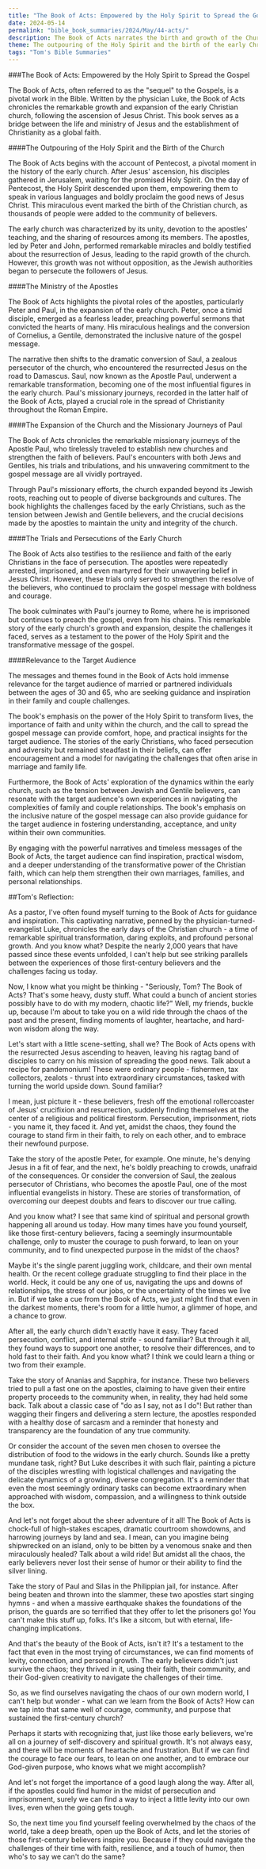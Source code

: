 ```yaml
---
title: "The Book of Acts: Empowered by the Holy Spirit to Spread the Gospel - Tom's Summaries 13"
date: 2024-05-14
permalink: "bible_book_summaries/2024/May/44-acts/"
description: The Book of Acts narrates the birth and growth of the Church through the power of the Holy Spirit and the witness of the apostles. Also known as the Acts of the Apostles.
theme: The outpouring of the Holy Spirit and the birth of the early Christian church, The ministry and leadership of the apostles, particularly Peter and Paul, The expansion of the church through the missionary journeys of Paul, The trials and persecutions faced by the early Christians, The relevance of the Book of Acts for the target audience of married or partnered individuals between the ages of 30 and 65
tags: "Tom's Bible Summaries"
---
```


###The Book of Acts: Empowered by the Holy Spirit to Spread the Gospel

The Book of Acts, often referred to as the "sequel" to the Gospels, is a pivotal work in the Bible. Written by the physician Luke, the Book of Acts chronicles the remarkable growth and expansion of the early Christian church, following the ascension of Jesus Christ. This book serves as a bridge between the life and ministry of Jesus and the establishment of Christianity as a global faith.

####The Outpouring of the Holy Spirit and the Birth of the Church

The Book of Acts begins with the account of Pentecost, a pivotal moment in the history of the early church. After Jesus' ascension, his disciples gathered in Jerusalem, waiting for the promised Holy Spirit. On the day of Pentecost, the Holy Spirit descended upon them, empowering them to speak in various languages and boldly proclaim the good news of Jesus Christ. This miraculous event marked the birth of the Christian church, as thousands of people were added to the community of believers.

The early church was characterized by its unity, devotion to the apostles' teaching, and the sharing of resources among its members. The apostles, led by Peter and John, performed remarkable miracles and boldly testified about the resurrection of Jesus, leading to the rapid growth of the church. However, this growth was not without opposition, as the Jewish authorities began to persecute the followers of Jesus.

####The Ministry of the Apostles

The Book of Acts highlights the pivotal roles of the apostles, particularly Peter and Paul, in the expansion of the early church. Peter, once a timid disciple, emerged as a fearless leader, preaching powerful sermons that convicted the hearts of many. His miraculous healings and the conversion of Cornelius, a Gentile, demonstrated the inclusive nature of the gospel message.

The narrative then shifts to the dramatic conversion of Saul, a zealous persecutor of the church, who encountered the resurrected Jesus on the road to Damascus. Saul, now known as the Apostle Paul, underwent a remarkable transformation, becoming one of the most influential figures in the early church. Paul's missionary journeys, recorded in the latter half of the Book of Acts, played a crucial role in the spread of Christianity throughout the Roman Empire.

####The Expansion of the Church and the Missionary Journeys of Paul

The Book of Acts chronicles the remarkable missionary journeys of the Apostle Paul, who tirelessly traveled to establish new churches and strengthen the faith of believers. Paul's encounters with both Jews and Gentiles, his trials and tribulations, and his unwavering commitment to the gospel message are all vividly portrayed.

Through Paul's missionary efforts, the church expanded beyond its Jewish roots, reaching out to people of diverse backgrounds and cultures. The book highlights the challenges faced by the early Christians, such as the tension between Jewish and Gentile believers, and the crucial decisions made by the apostles to maintain the unity and integrity of the church.

####The Trials and Persecutions of the Early Church

The Book of Acts also testifies to the resilience and faith of the early Christians in the face of persecution. The apostles were repeatedly arrested, imprisoned, and even martyred for their unwavering belief in Jesus Christ. However, these trials only served to strengthen the resolve of the believers, who continued to proclaim the gospel message with boldness and courage.

The book culminates with Paul's journey to Rome, where he is imprisoned but continues to preach the gospel, even from his chains. This remarkable story of the early church's growth and expansion, despite the challenges it faced, serves as a testament to the power of the Holy Spirit and the transformative message of the gospel.

####Relevance to the Target Audience

The messages and themes found in the Book of Acts hold immense relevance for the target audience of married or partnered individuals between the ages of 30 and 65, who are seeking guidance and inspiration in their family and couple challenges.

The book's emphasis on the power of the Holy Spirit to transform lives, the importance of faith and unity within the church, and the call to spread the gospel message can provide comfort, hope, and practical insights for the target audience. The stories of the early Christians, who faced persecution and adversity but remained steadfast in their beliefs, can offer encouragement and a model for navigating the challenges that often arise in marriage and family life.

Furthermore, the Book of Acts' exploration of the dynamics within the early church, such as the tension between Jewish and Gentile believers, can resonate with the target audience's own experiences in navigating the complexities of family and couple relationships. The book's emphasis on the inclusive nature of the gospel message can also provide guidance for the target audience in fostering understanding, acceptance, and unity within their own communities.

By engaging with the powerful narratives and timeless messages of the Book of Acts, the target audience can find inspiration, practical wisdom, and a deeper understanding of the transformative power of the Christian faith, which can help them strengthen their own marriages, families, and personal relationships.

##Tom's Reflection: 


As a pastor, I've often found myself turning to the Book of Acts for guidance and inspiration. This captivating narrative, penned by the physician-turned-evangelist Luke, chronicles the early days of the Christian church - a time of remarkable spiritual transformation, daring exploits, and profound personal growth. And you know what? Despite the nearly 2,000 years that have passed since these events unfolded, I can't help but see striking parallels between the experiences of those first-century believers and the challenges facing us today.

Now, I know what you might be thinking - "Seriously, Tom? The Book of Acts? That's some heavy, dusty stuff. What could a bunch of ancient stories possibly have to do with my modern, chaotic life?" Well, my friends, buckle up, because I'm about to take you on a wild ride through the chaos of the past and the present, finding moments of laughter, heartache, and hard-won wisdom along the way.

Let's start with a little scene-setting, shall we? The Book of Acts opens with the resurrected Jesus ascending to heaven, leaving his ragtag band of disciples to carry on his mission of spreading the good news. Talk about a recipe for pandemonium! These were ordinary people - fishermen, tax collectors, zealots - thrust into extraordinary circumstances, tasked with turning the world upside down. Sound familiar?

I mean, just picture it - these believers, fresh off the emotional rollercoaster of Jesus' crucifixion and resurrection, suddenly finding themselves at the center of a religious and political firestorm. Persecution, imprisonment, riots - you name it, they faced it. And yet, amidst the chaos, they found the courage to stand firm in their faith, to rely on each other, and to embrace their newfound purpose.

Take the story of the apostle Peter, for example. One minute, he's denying Jesus in a fit of fear, and the next, he's boldly preaching to crowds, unafraid of the consequences. Or consider the conversion of Saul, the zealous persecutor of Christians, who becomes the apostle Paul, one of the most influential evangelists in history. These are stories of transformation, of overcoming our deepest doubts and fears to discover our true calling.

And you know what? I see that same kind of spiritual and personal growth happening all around us today. How many times have you found yourself, like those first-century believers, facing a seemingly insurmountable challenge, only to muster the courage to push forward, to lean on your community, and to find unexpected purpose in the midst of the chaos?

Maybe it's the single parent juggling work, childcare, and their own mental health. Or the recent college graduate struggling to find their place in the world. Heck, it could be any one of us, navigating the ups and downs of relationships, the stress of our jobs, or the uncertainty of the times we live in. But if we take a cue from the Book of Acts, we just might find that even in the darkest moments, there's room for a little humor, a glimmer of hope, and a chance to grow.

After all, the early church didn't exactly have it easy. They faced persecution, conflict, and internal strife - sound familiar? But through it all, they found ways to support one another, to resolve their differences, and to hold fast to their faith. And you know what? I think we could learn a thing or two from their example.

Take the story of Ananias and Sapphira, for instance. These two believers tried to pull a fast one on the apostles, claiming to have given their entire property proceeds to the community when, in reality, they had held some back. Talk about a classic case of "do as I say, not as I do"! But rather than wagging their fingers and delivering a stern lecture, the apostles responded with a healthy dose of sarcasm and a reminder that honesty and transparency are the foundation of any true community.

Or consider the account of the seven men chosen to oversee the distribution of food to the widows in the early church. Sounds like a pretty mundane task, right? But Luke describes it with such flair, painting a picture of the disciples wrestling with logistical challenges and navigating the delicate dynamics of a growing, diverse congregation. It's a reminder that even the most seemingly ordinary tasks can become extraordinary when approached with wisdom, compassion, and a willingness to think outside the box.

And let's not forget about the sheer adventure of it all! The Book of Acts is chock-full of high-stakes escapes, dramatic courtroom showdowns, and harrowing journeys by land and sea. I mean, can you imagine being shipwrecked on an island, only to be bitten by a venomous snake and then miraculously healed? Talk about a wild ride! But amidst all the chaos, the early believers never lost their sense of humor or their ability to find the silver lining.

Take the story of Paul and Silas in the Philippian jail, for instance. After being beaten and thrown into the slammer, these two apostles start singing hymns - and when a massive earthquake shakes the foundations of the prison, the guards are so terrified that they offer to let the prisoners go! You can't make this stuff up, folks. It's like a sitcom, but with eternal, life-changing implications.

And that's the beauty of the Book of Acts, isn't it? It's a testament to the fact that even in the most trying of circumstances, we can find moments of levity, connection, and personal growth. The early believers didn't just survive the chaos; they thrived in it, using their faith, their community, and their God-given creativity to navigate the challenges of their time.

So, as we find ourselves navigating the chaos of our own modern world, I can't help but wonder - what can we learn from the Book of Acts? How can we tap into that same well of courage, community, and purpose that sustained the first-century church?

Perhaps it starts with recognizing that, just like those early believers, we're all on a journey of self-discovery and spiritual growth. It's not always easy, and there will be moments of heartache and frustration. But if we can find the courage to face our fears, to lean on one another, and to embrace our God-given purpose, who knows what we might accomplish?

And let's not forget the importance of a good laugh along the way. After all, if the apostles could find humor in the midst of persecution and imprisonment, surely we can find a way to inject a little levity into our own lives, even when the going gets tough.

So, the next time you find yourself feeling overwhelmed by the chaos of the world, take a deep breath, open up the Book of Acts, and let the stories of those first-century believers inspire you. Because if they could navigate the challenges of their time with faith, resilience, and a touch of humor, then who's to say we can't do the same?


